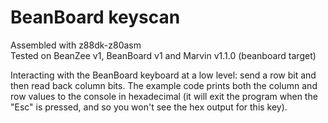 # BeanBoard keyscan
Assembled with z88dk-z80asm  
Tested on BeanZee v1, BeanBoard v1 and Marvin v1.1.0 (beanboard target)

Interacting with the BeanBoard keyboard at a low level: send a row bit and then read back column bits. The example code prints both the column and row values to the console in hexadecimal (it will exit the program when the "Esc" is pressed, and so you won't see the hex output for this key).
